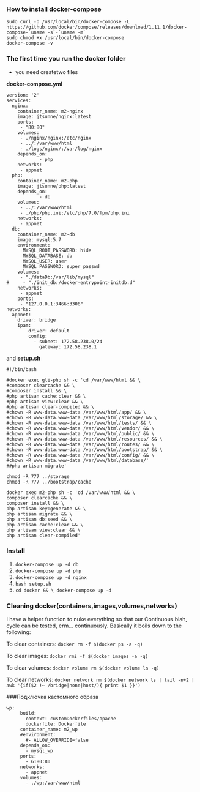 ### How to install docker-compose
```
sudo curl -o /usr/local/bin/docker-compose -L https://github.com/docker/compose/releases/download/1.11.1/docker-compose-`uname -s`-`uname -m`
sudo chmod +x /usr/local/bin/docker-compose
docker-compose -v
```

### The first time you run the docker folder
+ you need createtwo files

**docker-compose.yml**
```
version: '2'
services:
  nginx:
    container_name: m2-nginx
    image: jtsunne/nginx:latest
    ports:
     - "80:80"
    volumes:
     - ./nginx/nginx:/etc/nginx
     - ../:/var/www/html
     - ./logs/nginx/:/var/log/nginx
    depends_on:
            - php
    networks:
     - appnet
  php:
    container_name: m2-php
    image: jtsunne/php:latest
    depends_on:
            - db
    volumes:
     - ../:/var/www/html
     - ./php/php.ini:/etc/php/7.0/fpm/php.ini
    networks:
     - appnet
  db:
    container_name: m2-db
    image: mysql:5.7
    environment:
      MYSQL_ROOT_PASSWORD: hide
      MYSQL_DATABASE: db
      MYSQL_USER: user
      MYSQL_PASSWORD: super_passwd
    volumes:
     - "./dataDb:/var/lib/mysql"
#     - "./init_db:/docker-entrypoint-initdb.d"
    networks:
     - appnet
    ports:
     - "127.0.0.1:3466:3306"
networks:
  appnet:
    driver: bridge
    ipam:
        driver: default
        config:
          - subnet: 172.58.238.0/24
            gateway: 172.58.238.1
```
and
**setup.sh**
```
#!/bin/bash

#docker exec gli-php sh -c 'cd /var/www/html && \
#composer clearcache && \
#composer install && \
#php artisan cache:clear && \
#php artisan view:clear && \
#php artisan clear-compiled && \
#chown -R www-data.www-data /var/www/html/app/ && \
#chown -R www-data.www-data /var/www/html/storage/ && \
#chown -R www-data.www-data /var/www/html/tests/ && \
#chown -R www-data.www-data /var/www/html/vendor/ && \
#chown -R www-data.www-data /var/www/html/public/ && \
#chown -R www-data.www-data /var/www/html/resources/ && \
#chown -R www-data.www-data /var/www/html/routes/ && \
#chown -R www-data.www-data /var/www/html/bootstrap/ && \
#chown -R www-data.www-data /var/www/html/config/ && \
#chown -R www-data.www-data /var/www/html/database/'
##php artisan migrate'

chmod -R 777 ../storage
chmod -R 777 ../bootstrap/cache

docker exec m2-php sh -c 'cd /var/www/html && \
composer clearcache && \
composer install && \
php artisan key:generate && \
php artisan migrate && \
php artisan db:seed && \
php artisan cache:clear && \
php artisan view:clear && \
php artisan clear-compiled'
```
### Install
1. ```docker-compose up -d db```
2. ```docker-compose up -d php```
3. ```docker-compose up -d nginx```
4. ```bash setup.sh```
5. ```cd docker && \ docker-compose up -d```

### Cleaning docker(containers,images,volumes,networks)
I have a helper function to nuke everything so that our Continuous blah, cycle can be tested, erm... continuously. Basically it boils down to the following:

To clear containers:
```docker rm -f $(docker ps -a -q)```

To clear images:
```docker rmi -f $(docker images -a -q)```

To clear volumes:
```docker volume rm $(docker volume ls -q)```

To clear networks:
```docker network rm $(docker network ls | tail -n+2 | awk '{if($2 !~ /bridge|none|host/){ print $1 }}')```


###Подключка кастомного образа
```
wp:
     build:
       context: customDockerfiles/apache
       dockerfile: Dockerfile
     container_name: m2_wp
     #environment:
       #- ALLOW_OVERRIDE=false
     depends_on:
       - mysql_wp
     ports:
       - 6180:80
     networks:
       - appnet
     volumes:
       - ./wp:/var/www/html
```
